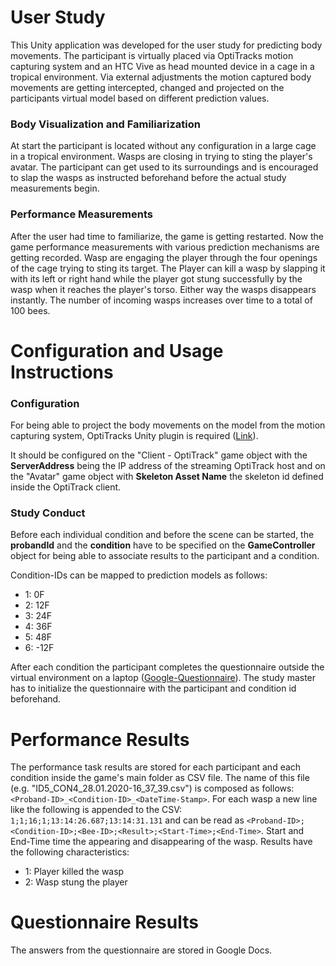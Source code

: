 # User Study

This Unity application was developed for the user study for predicting body movements. The participant is virtually placed via OptiTracks motion capturing system and an HTC Vive as head mounted device in a cage in a tropical environment. Via external adjustments the motion captured body movements are getting intercepted, changed and projected on the participants virtual model based on different prediction values.

### Body Visualization and Familiarization

At start the participant is located without any configuration in a large cage in a tropical environment. Wasps are closing in trying to sting the player's avatar. The participant can get used to its surroundings and is encouraged to slap the wasps as instructed beforehand before the actual study measurements begin.

### Performance Measurements

After the user had time to familiarize, the game is getting restarted. Now the game performance measurements with various prediction mechanisms are getting recorded.
Wasp are engaging the player through the four openings of the cage trying to sting its target. The Player can kill a wasp by slapping it with its left or right hand while the player got stung successfully by the wasp when it reaches the player's torso. Either way the wasps disappears instantly. The number of incoming wasps increases over time to a total of 100 bees.

# Configuration and Usage Instructions

### Configuration

For being able to project the body movements on the model from the motion capturing system, OptiTracks Unity plugin is required ([Link](https://optitrack.com/downloads/plugins.html#unity-plugin)). 

It should be configured on the "Client - OptiTrack" game object with the **ServerAddress** being the IP address of the streaming OptiTrack host and on the "Avatar" game object with **Skeleton Asset Name** the skeleton id defined inside the OptiTrack client.

### Study Conduct

Before each individual condition and before the scene can be started, the **probandId** and the **condition** have to be specified on the **GameController** object for being able to associate results to the participant and a condition.

Condition-IDs can be mapped to prediction models as follows:
- 1: 0F
- 2: 12F
- 3: 24F
- 4: 36F
- 5: 48F
- 6: -12F

After each condition the participant completes the questionnaire outside the virtual environment on a laptop ([Google-Questionnaire](https://docs.google.com/forms/d/1y2iOJb1yi_whFSzbAYHKQp34-JEaJwyAfJjkTT3wq4U/)). The study master has to initialize the questionnaire with the participant and condition id beforehand.

# Performance Results

The performance task results are stored for each participant and each condition inside the game's main folder as CSV file. The name of this file (e.g. "ID5_CON4_28.01.2020-16_37_39.csv") is composed as follows: `<Proband-ID>_<Condition-ID>_<DateTime-Stamp>`. For each wasp a new line like the following is appended to the CSV: `1;1;16;1;13:14:26.687;13:14:31.131` and can be read as `<Proband-ID>;<Condition-ID>;<Bee-ID>;<Result>;<Start-Time>;<End-Time>`. Start and End-Time time the appearing and disappearing of the wasp. Results have the following characteristics:
- 1: Player killed the wasp
- 2: Wasp stung the player

# Questionnaire Results
The answers from the questionnaire are stored in Google Docs.

